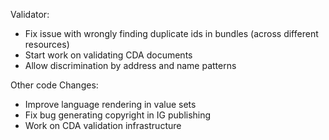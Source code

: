 Validator:
* Fix issue with wrongly finding duplicate ids in bundles (across different resources)
* Start work on validating CDA documents
* Allow discrimination by address and name patterns

Other code Changes:
* Improve language rendering in value sets
* Fix bug generating copyright in IG publishing
* Work on CDA validation infrastructure

